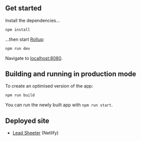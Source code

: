 ## Get started

Install the dependencies...

```bash
npm install
```

...then start [Rollup](https://rollupjs.org):

```bash
npm run dev
```

Navigate to [localhost:8080](http://localhost:8080).

## Building and running in production mode

To create an optimised version of the app:

```bash
npm run build
```

You can run the newly built app with `npm run start`.

## Deployed site

- [Lead Sheeter](https://lead-sheeter.netlify.app/) (Netlify)

